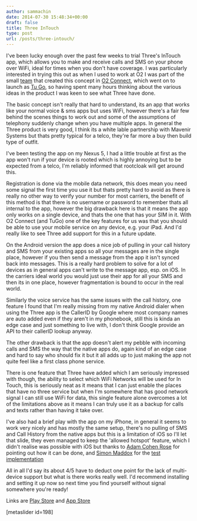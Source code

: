 ```yaml
---
author: sammachin
date: 2014-07-30 15:48:34+00:00
draft: false
title: Three InTouch
type: post
url: /posts/three-intouch/
---
```


I've been lucky enough over the past few weeks to trial Three's InTouch app, which allows you to make and receive calls and SMS on your phone over WiFi, ideal for times when you don't have coverage.
I was particularly interested in trying this out as when I used to work at O2 I was part of the small [team](http://thelab.o2.com) that created this concept in [O2 Connect](http://news.o2.co.uk/2011/11/02/o2-connect-making-calls-and-texts-simple/), which went on to launch as [Tu Go](http://tu.com/en/), so having spent many hours thinking about the various ideas in the product I was keen to see what Three have done.

The basic concept isn't really that hard to understand, its an app that works like your normal voice & sms apps but uses WiFi, however there's a fair few behind the scenes things to work out and some of the assumptions of telephony suddenly change when you have multiple apps.
In general the Three product is very good, I think its a white lable partnership with Mavenir Systems but thats pretty typical for a telco, they're far more a buy then build type of outfit.

I've been testing the app on my Nexus 5, I had a little trouble at first as the app won't run if your device is rooted which is highly annoying but to be expected from a telco, I'm reliably informed that rootcloak will get around this.

Registration is done via the mobile data network, this does mean you need some signal the first time you use it but thats pretty hard to avoid as there is really no other way to verify your number for most carriers, the benefit of this method is that there is no username or password to remember thats all internal to the app, however the big drawback here is that it means the app only works on a single device, and thats the one that has your SIM in it. With O2 Connect (and TuGo) one of the key features for us was that you should be able to use your mobile service on any device, e.g. your iPad. And I'd really like to see Three add support for this in a future update.

On the Android version the app does a nice job of pulling in your call history and SMS from your existing apps so all your messages are in the single place, however if you then send a message from the app it isn't synced back into messages. This is a really hard problem to solve for a lot of devices as in general apps can't write to the message app, esp. on iOS. In the carriers ideal world you would just use their app for all your SMS and then its in one place, however fragmentation is bound to occur in the real world.

Similarly the voice service has the same issues with the call history, one feature I found that I'm really missing from my native Android dialer when using the Three app is the CallerID by Google where most company names are auto added even if they aren't in my phonebook, still this is kinda an edge case and just something to live with, I don't think Google provide an API to their callerID lookup anyway.

The other drawback is that the app doesn't alert my pebble with incoming calls and SMS the way that the native apps do, again kind of an edge case and hard to say who should fix it but it all adds up to just making the app not quite feel like a first class phone service.

There is one feature that Three have added which I am seriously impressed with though, the ability to select which WiFi Networks will be used for In Touch, this is seriously neat as it means that I can just enable the places that have no three service but when I'm somewhere that has good network signal I can still use WiFi for data, this single feature alone overcomes a lot of the limitations above as it means I can truly use it as a backup for calls and texts rather than having it take over.

I've also had a brief play with the app on my iPhone, in general it seems to work very nicely and has mostly the same setup, there's no pulling of SMS and Call History from the native apps but this is a limitation of iOS so I'll let that slide, they even managed to keep the 'allowed hotspot' feature, which I didn't realise was possible with iOS but thanks to [Adam Cohen Rose](http://twitter.com/adamcohenrose/status/494493231132844032) for pointing out how it can be done, and [Simon Maddox](http://www.simonmaddox.com/) for the [test implementation](http://https://github.com/simonmaddox/ios-get-current-wifi-ssid)

All in all I'd say its about 4/5 have to deduct one point for the lack of multi-device support but what is there works really well. I'd recommend installing and setting it up now so next time you find yourself without signal somewhere you're ready!

Links are [Play Store](https://play.google.com/store/apps/details?id=com.hutchison3g.threeintouch) and [App Store](https://itunes.apple.com/gb/app/three-intouch/id895812887?mt=8)

[metaslider id=198]
